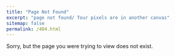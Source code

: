 ```yaml
---
title: "Page Not Found"
excerpt: "page not found/ Tour pixels are in another canvas"
sitemap: false
permalink: /404.html
---
```


Sorry, but the page you were trying to view does not exist.